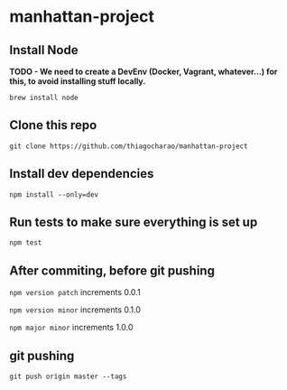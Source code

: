 # manhattan-project

## Install Node
**TODO - We need to create a DevEnv (Docker, Vagrant, whatever...) for this, to avoid installing stuff locally.**

`brew install node`

## Clone this repo
`git clone https://github.com/thiagocharao/manhattan-project`

## Install dev dependencies
`npm install --only=dev`

## Run tests to make sure everything is set up
`npm test`

## After commiting, before git pushing
`npm version patch` increments 0.0.1

`npm version minor` increments 0.1.0

`npm major minor` increments 1.0.0

## git pushing
`git push origin master --tags`